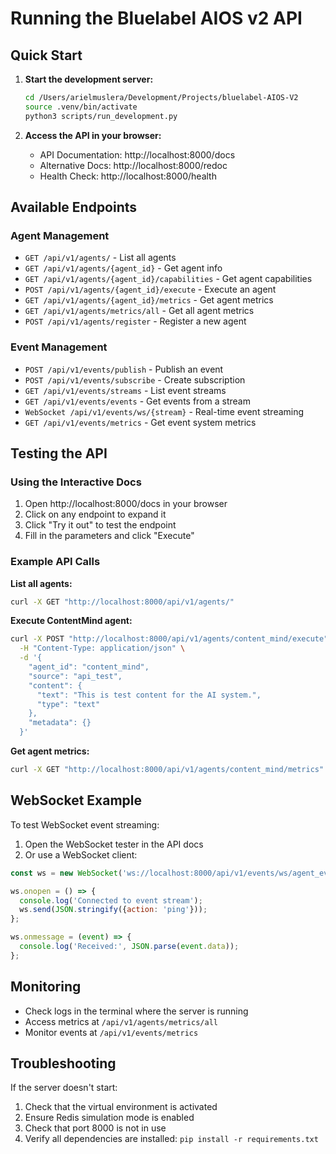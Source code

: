 # Running the Bluelabel AIOS v2 API

## Quick Start

1. **Start the development server:**
   ```bash
   cd /Users/arielmuslera/Development/Projects/bluelabel-AIOS-V2
   source .venv/bin/activate
   python3 scripts/run_development.py
   ```

2. **Access the API in your browser:**
   - API Documentation: http://localhost:8000/docs
   - Alternative Docs: http://localhost:8000/redoc
   - Health Check: http://localhost:8000/health

## Available Endpoints

### Agent Management
- `GET /api/v1/agents/` - List all agents
- `GET /api/v1/agents/{agent_id}` - Get agent info
- `GET /api/v1/agents/{agent_id}/capabilities` - Get agent capabilities
- `POST /api/v1/agents/{agent_id}/execute` - Execute an agent
- `GET /api/v1/agents/{agent_id}/metrics` - Get agent metrics
- `GET /api/v1/agents/metrics/all` - Get all agent metrics
- `POST /api/v1/agents/register` - Register a new agent

### Event Management
- `POST /api/v1/events/publish` - Publish an event
- `POST /api/v1/events/subscribe` - Create subscription
- `GET /api/v1/events/streams` - List event streams
- `GET /api/v1/events/events` - Get events from a stream
- `WebSocket /api/v1/events/ws/{stream}` - Real-time event streaming
- `GET /api/v1/events/metrics` - Get event system metrics

## Testing the API

### Using the Interactive Docs

1. Open http://localhost:8000/docs in your browser
2. Click on any endpoint to expand it
3. Click "Try it out" to test the endpoint
4. Fill in the parameters and click "Execute"

### Example API Calls

**List all agents:**
```bash
curl -X GET "http://localhost:8000/api/v1/agents/"
```

**Execute ContentMind agent:**
```bash
curl -X POST "http://localhost:8000/api/v1/agents/content_mind/execute" \
  -H "Content-Type: application/json" \
  -d '{
    "agent_id": "content_mind",
    "source": "api_test",
    "content": {
      "text": "This is test content for the AI system.",
      "type": "text"
    },
    "metadata": {}
  }'
```

**Get agent metrics:**
```bash
curl -X GET "http://localhost:8000/api/v1/agents/content_mind/metrics"
```

## WebSocket Example

To test WebSocket event streaming:

1. Open the WebSocket tester in the API docs
2. Or use a WebSocket client:

```javascript
const ws = new WebSocket('ws://localhost:8000/api/v1/events/ws/agent_events');

ws.onopen = () => {
  console.log('Connected to event stream');
  ws.send(JSON.stringify({action: 'ping'}));
};

ws.onmessage = (event) => {
  console.log('Received:', JSON.parse(event.data));
};
```

## Monitoring

- Check logs in the terminal where the server is running
- Access metrics at `/api/v1/agents/metrics/all`
- Monitor events at `/api/v1/events/metrics`

## Troubleshooting

If the server doesn't start:
1. Check that the virtual environment is activated
2. Ensure Redis simulation mode is enabled
3. Check that port 8000 is not in use
4. Verify all dependencies are installed: `pip install -r requirements.txt`